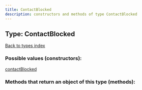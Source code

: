 ```yaml
---
title: ContactBlocked
description: constructors and methods of type ContactBlocked
---
```

## Type: ContactBlocked  
[Back to types index](index.md)



### Possible values (constructors):

[contactBlocked](../constructors/contactBlocked.md)  



### Methods that return an object of this type (methods):



